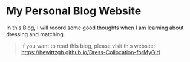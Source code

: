 # My Personal Blog Website
In this Blog, I will record some good thoughts when I am learning about dressing and matching.
> If you want to read this blog, please visit this website: https://hewittzgh.github.io/Dress-Collocation-forMyGirl
